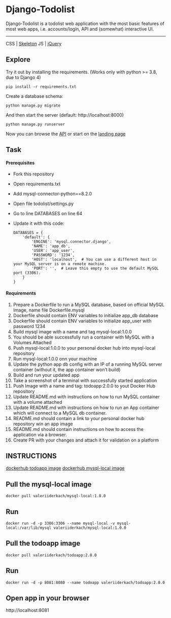 # Django-Todolist

Django-Todolist is a todolist web application with the most basic features of most web apps, i.e. accounts/login, API and (somewhat) interactive UI.

---
CSS | [Skeleton](http://getskeleton.com/)
JS  | [jQuery](https://jquery.com/)

## Explore
Try it out by installing the requirements. (Works only with python >= 3.8, due to Django 4)

    pip install -r requirements.txt

Create a database schema:

    python manage.py migrate

And then start the server (default: http://localhost:8000)

    python manage.py runserver


Now you can browse the [API](http://localhost:8000/api/)
or start on the [landing page](http://localhost:8000/)

## Task
#### Prerequisites
- Fork this repository
- Open requirements.txt
- Add mysql-connector-python==8.2.0
- Open file todolist/settings.py
- Go to line DATABASES on line 64
- Update it with this code:

    ```
    DATABASES = {
        'default': {
            'ENGINE': 'mysql.connector.django',
            'NAME': 'app_db',
            'USER': 'app_user',
            'PASSWORD': '1234',
            'HOST': 'localhost',  # You can use a different host in your MySQL server is on a remote machine.
            'PORT': '',  # Leave this empty to use the default MySQL port (3306).
        }
    }

    ```
#### Requirements
1. Prepare a Dockerfile to run a MySQL database, based on official MySQL Image, name file Dockerfile.mysql
2. Dockerfile should contain ENV variables to initialize app_db database
3. Dockerfile should contain ENV variables to initialize app_user with password 1234
4. Build mysql image with a name and tag mysql-local:1.0.0
5. You should be able successfully run a container with MySQL with a Volumes Attached
6. Push mysql-local:1.0.0 to your personal docker hub into mysql-local repository
7. Run mysql-local:1.0.0 onn your machine
8. Update the python app db config with an IP of a running MySQL server container (without it, the app container won’t build)
9. Build and run your updated app
10. Take a screenshot of a terminal with successfully started application
11. Push Image with a name and tag: todoapp:2.0.0 to yout Docker Hub repository
12. Update README.md with instructions on how to run MySQL container with a volume attached
13. Update README.md with instructions on how to run an App container which will connect to a MySQL db container.
14. README.md should contain a link to your personal docker hub repository win an app image
15. README.md should contain instructions on how to access the application via a browser.
16. Create PR with your changes and attach it for validation on a platform

## INSTRUCTIONS

[dockerhub todoapp image](https://hub.docker.com/repository/docker/valeriiderkach/todoapp/general)
[dockerhub mysql-local image](https://hub.docker.com/repository/docker/valeriiderkach/mysql-local/general)


## Pull the mysql-local image

```
docker pull valeriiderkach/mysql-local:1.0.0
```

## Run

```
docker run -d -p 3306:3306 --name mysql-local -v mysql-local:/var/lib/mysql valeriiderkach/mysql-local:1.0.0
```

## Pull the todoapp image

```
docker pull valeriiderkach/todoapp:2.0.0
```

## Run

```
docker run -d -p 8081:8080 --name todoapp valeriiderkach/todoapp:2.0.0
```

## Open app in your browser 

http://localhost:8081
